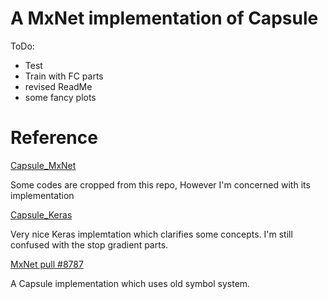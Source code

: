 # A MxNet implementation of Capsule

ToDo:
* Test
* Train with FC parts
* revised ReadMe
* some fancy plots

# Reference
[Capsule\_MxNet](https://github.com/AaronLeong/CapsNet_Mxnet)

Some codes are cropped from this repo, However I'm concerned with its implementation

[Capsule\_Keras](https://github.com/XifengGuo/CapsNet-Keras)

Very nice Keras implemtation which clarifies some concepts. I'm still confused with the stop gradient parts.

[MxNet pull #8787](https://github.com/apache/incubator-mxnet/pull/8787)

A Capsule implementation which uses old symbol system.

